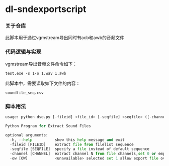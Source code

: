 # dl-sndexportscript

### 关于仓库

此脚本用于通过vgmstream导出同时有acb和awb的音频文件



### 代码逻辑与实现

vgmstream导出音频文件命令如下：

`test.exe -s 1-o 1.wav 1.awb`

此脚本中，需要读取如下文件的内容：

`soundfile_seq.csv`



### 脚本用法

```python
usage: python dse.py [-fileid] <file_id> [-seqfile] <seqfile> ([-channel] <channel_id> [-ow <int>])

Python Program for Extract Sound Files

optional arguments:
  -h, --help          show this help message and exit
  -fileid [FILEID]    extract file from filelist sequence
  -seqfile [SEQFILE]  specify a file instead of default sequence
  -channel [CHANNEL]  extract channel N from file channels,set 0 or empty extract all single channel
  -ow [OW]            <unavailable> selected set 1 allow export file overwrite, default or set 0 refuse overwrite.
```

